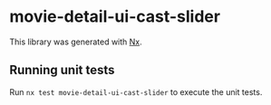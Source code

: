 # movie-detail-ui-cast-slider

This library was generated with [Nx](https://nx.dev).

## Running unit tests

Run `nx test movie-detail-ui-cast-slider` to execute the unit tests.
